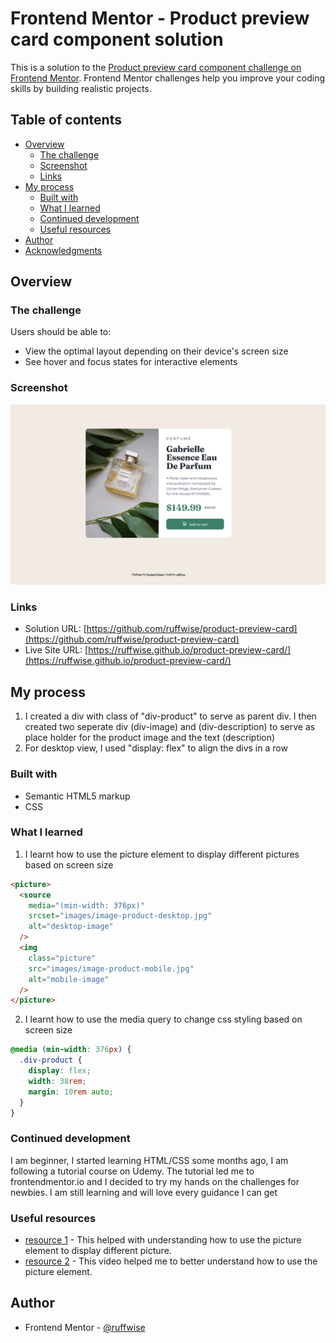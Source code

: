 # Frontend Mentor - Product preview card component solution

This is a solution to the [Product preview card component challenge on Frontend Mentor](https://www.frontendmentor.io/challenges/product-preview-card-component-GO7UmttRfa). Frontend Mentor challenges help you improve your coding skills by building realistic projects.

## Table of contents

- [Overview](#overview)
  - [The challenge](#the-challenge)
  - [Screenshot](#screenshot)
  - [Links](#links)
- [My process](#my-process)
  - [Built with](#built-with)
  - [What I learned](#what-i-learned)
  - [Continued development](#continued-development)
  - [Useful resources](#useful-resources)
- [Author](#author)
- [Acknowledgments](#acknowledgments)

## Overview

### The challenge

Users should be able to:

- View the optimal layout depending on their device's screen size
- See hover and focus states for interactive elements

### Screenshot

![](images/Screenshot_Product_preview.png)

### Links

- Solution URL: [https://github.com/ruffwise/product-preview-card](https://github.com/ruffwise/product-preview-card)
- Live Site URL: [https://ruffwise.github.io/product-preview-card/](https://ruffwise.github.io/product-preview-card/)

## My process

1. I created a div with class of "div-product" to serve as parent div. I then created two seperate div (div-image) and (div-description) to serve as place holder for the product image and the text (description)
2. For desktop view, I used "display: flex" to align the divs in a row

### Built with

- Semantic HTML5 markup
- CSS

### What I learned

1. I learnt how to use the picture element to display different pictures based on screen size

```html
<picture>
  <source
    media="(min-width: 376px)"
    srcset="images/image-product-desktop.jpg"
    alt="desktop-image"
  />
  <img
    class="picture"
    src="images/image-product-mobile.jpg"
    alt="mobile-image"
  />
</picture>
```

2. I learnt how to use the media query to change css styling based on screen size

```css
@media (min-width: 376px) {
  .div-product {
    display: flex;
    width: 38rem;
    margin: 10rem auto;
  }
}
```

### Continued development

I am beginner, I started learning HTML/CSS some months ago, I am following a tutorial course on Udemy. The tutorial led me to frontendmentor.io and I decided to try my hands on the challenges for newbies. I am still learning and will love every guidance I can get

### Useful resources

- [resource 1](https://webdesign.tutsplus.com/tutorials/quick-tip-how-to-use-html5-picture-for-responsive-images--cms-21015) - This helped with understanding how to use the picture element to display different picture.
- [resource 2](https://www.youtube.com/watch?v=nHB-3WJTfSg) - This video helped me to better understand how to use the picture element.

## Author

- Frontend Mentor - [@ruffwise](https://www.frontendmentor.io/profile/ruffwise)
